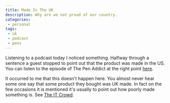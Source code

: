 ```yaml
---
title: Made In The UK
description: Why are we not proud of our country.
categories:
 - personal
tags:
 - uk
 - podcast
 - pens
---
```

Listening to a podcast today I noticed something.  Halfway through a sentence a guest stopped to point out that the product was made in the US. You can listen to the episode of The Pen Addict at the right point [here][tpa].

It occurred to me that this doesn't happen here.  You almost never hear some one say that some product they bought was UK made. In fact on the few occasions it is mentioned it's usually to point out how poorly made something is. See [The IT Crowd][itc].

[tpa]: ​https://overcast.fm/+CGRt2FEbw/1:17:15
[itc]: https://www.youtube.com/watch?v=1EBfxjSFAxQ
